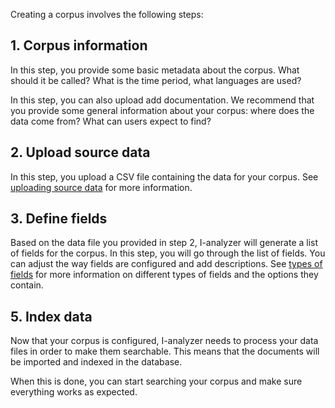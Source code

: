 Creating a corpus involves the following steps:

## 1. Corpus information

In this step, you provide some basic metadata about the corpus. What should it be called? What is the time period, what languages are used?

In this step, you can also upload add documentation. We recommend that you provide some general information about your corpus: where does the data come from? What can users expect to find?

## 2. Upload source data

In this step, you upload a CSV file containing the data for your corpus. See [uploading source data](/manual/uploading_source_data) for more information.

## 3. Define fields

Based on the data file you provided in step 2, I-analyzer will generate a list of fields for the corpus. In this step, you will go through the list of fields. You can adjust the way fields are configured and add descriptions. See [types of fields](/manual/types_of_fields) for more information on different types of fields and the options they contain.

## 5. Index data

Now that your corpus is configured, I-analyzer needs to process your data files in order to make them searchable. This means that the documents will be imported and indexed in the database.

When this is done, you can start searching your corpus and make sure everything works as expected.
